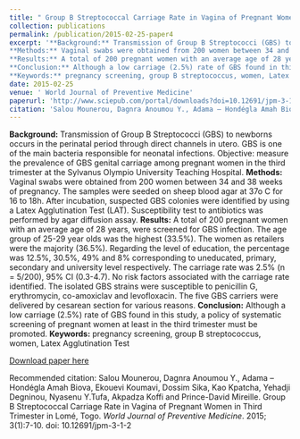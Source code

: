 ```yaml
---
title: " Group B Streptococcal Carriage Rate in Vagina of Pregnant Women in Third Trimester in Lomé, Togo"
collection: publications
permalink: /publication/2015-02-25-paper4
excerpt: '**Background:** Transmission of Group B Streptococci (GBS) to newborns occurs in the perinatal period through direct channels in utero. GBS is one of the main bacteria responsible for neonatal infections. Objective: measure the prevalence of GBS genital carriage among pregnant women in the third trimester at the Sylvanus Olympio University Teaching Hospital. 
**Methods:** Vaginal swabs were obtained from 200 women between 34 and 38 weeks of pregnancy. The samples were seeded on sheep blood agar at 37o C for 16 to 18h. After incubation, suspected GBS colonies were identified by using a Latex Agglutination Test (LAT). Susceptibility test to antibiotics was performed by agar diffusion assay. 
**Results:** A total of 200 pregnant women with an average age of 28 years, were screened for GBS infection. The age group of 25-29 year olds was the highest (33.5%). The women as retailers were the majority (36.5%). Regarding the level of education, the percentage was 12.5%, 30.5%, 49% and 8% corresponding to uneducated, primary, secondary and university level respectively. The carriage rate was 2.5% (n = 5/200), 95% CI (0.3-4.7). No risk factors associated with the carriage rate identified. The isolated GBS strains were susceptible to penicillin G, erythromycin, co-amoxiclav and levofloxacin. The five GBS carriers were delivered by cesarean section for various reasons. 
**Conclusion:** Although a low carriage (2.5%) rate of GBS found in this study, a policy of systematic screening of pregnant women at least in the third trimester must be promoted.
**Keywords:** pregnancy screening, group B streptococcus, women, Latex Agglutination Test'
date: 2015-02-25
venue: ' World Journal of Preventive Medicine'
paperurl: 'http://www.sciepub.com/portal/downloads?doi=10.12691/jpm-3-1-2&filename=jpm-3-1-2.pdf'
citation: 'Salou Mounerou, Dagnra Anoumou Y., Adama – Hondégla Amah Biova, Ekouevi Koumavi, Dossim Sika, Kao Kpatcha, Yehadji Degninou, Nyasenu Y.Tufa, Akpadza Koffi and Prince-David Mireille. Group B Streptococcal Carriage Rate in Vagina of Pregnant Women in Third Trimester in Lomé, Togo. <i>World Journal of Preventive Medicine</i>. 2015; 3(1):7-10. doi: 10.12691/jpm-3-1-2'
---
```

**Background:** Transmission of Group B Streptococci (GBS) to newborns occurs in the perinatal period through direct channels in utero. GBS is one of the main bacteria responsible for neonatal infections. Objective: measure the prevalence of GBS genital carriage among pregnant women in the third trimester at the Sylvanus Olympio University Teaching Hospital. 
**Methods:** Vaginal swabs were obtained from 200 women between 34 and 38 weeks of pregnancy. The samples were seeded on sheep blood agar at 37o C for 16 to 18h. After incubation, suspected GBS colonies were identified by using a Latex Agglutination Test (LAT). Susceptibility test to antibiotics was performed by agar diffusion assay. 
**Results:** A total of 200 pregnant women with an average age of 28 years, were screened for GBS infection. The age group of 25-29 year olds was the highest (33.5%). The women as retailers were the majority (36.5%). Regarding the level of education, the percentage was 12.5%, 30.5%, 49% and 8% corresponding to uneducated, primary, secondary and university level respectively. The carriage rate was 2.5% (n = 5/200), 95% CI (0.3-4.7). No risk factors associated with the carriage rate identified. The isolated GBS strains were susceptible to penicillin G, erythromycin, co-amoxiclav and levofloxacin. The five GBS carriers were delivered by cesarean section for various reasons. 
**Conclusion:** Although a low carriage (2.5%) rate of GBS found in this study, a policy of systematic screening of pregnant women at least in the third trimester must be promoted.
**Keywords:** pregnancy screening, group B streptococcus, women, Latex Agglutination Test

[Download paper here](http://www.sciepub.com/portal/downloads?doi=10.12691/jpm-3-1-2&filename=jpm-3-1-2.pdf)

Recommended citation: Salou Mounerou, Dagnra Anoumou Y., Adama – Hondégla Amah Biova, Ekouevi Koumavi, Dossim Sika, Kao Kpatcha, Yehadji Degninou, Nyasenu Y.Tufa, Akpadza Koffi and Prince-David Mireille. Group B Streptococcal Carriage Rate in Vagina of Pregnant Women in Third Trimester in Lomé, Togo. <i>World Journal of Preventive Medicine</i>. 2015; 3(1):7-10. doi: 10.12691/jpm-3-1-2